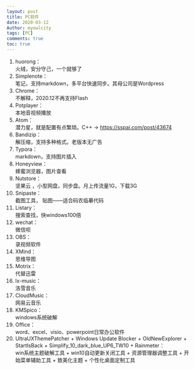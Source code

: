 ```yaml
---
layout: post
title: PC软件
date: 2020-03-12
Author: myowlcity 
tags: [PC]
comments: true
toc: true
---
```



1.  huorong：           
	火绒，安分守己，一个就够了
2.  Simplenote：       
	笔记，支持markdown，多平台快速同步。其母公司是Wordpress
3.  Chrome：      
	不解释，2020.12不再支持Flash
4.  Potplayer：       
	本地音视频播放
5.  Atom：  
	潜力星，就是配置有点繁琐。C++ -> https://sspai.com/post/43674
6.  Bandizip：  
	解压缩，支持多种格式。老版本无广告
7.  Typora：  
	markdown，支持图片插入
8.  Honeyview：  
	蜂蜜浏览器，图片查看
9.  Nutstore：   
	坚果云 ，小型网盘，同步盘。月上传流量1G，下载3G
10. Snipaste：  
	截图工具， 贴图——适合码农临摹代码
11. Listary：  
	搜索查找，快windows100倍
12. wechat：  
	微信呗
13. OBS：  
	录视频软件
14. XMind：  
	思维导图
15. Motrix：  
	代替迅雷
16. lx-music：  
	洛雪音乐
17. CloudMusic：  
	网易云音乐
18. KMSpico：  
	windows系统破解
19. Office：   
	word、excel、visio、powerpoint日常办公软件
20. UltraUXThemePatcher + 
    Windows Update Blocker + 
    OldNewExplorer + 
    StartIsBack + 
    Simplify_10_dark_blue_UP6_TW10 + 
    Rainmeter：  
    win系统主题破解工具 + win10自动更新关闭工具 + 资源管理器调整工具 + 开始菜单辅助工具  + 致美化主题 + 个性化桌面定制工具
